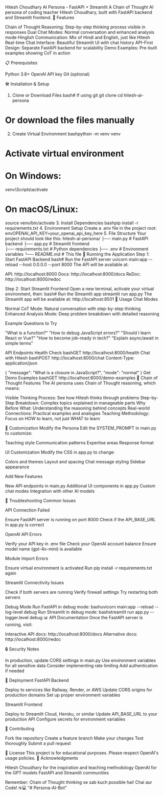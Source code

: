 Hitesh Choudhary AI Persona - FastAPI + Streamlit
A Chain of Thought AI persona of coding teacher Hitesh Choudhary, built with FastAPI backend and Streamlit frontend.
🚀 Features

Chain of Thought Reasoning: Step-by-step thinking process visible in responses
Dual Chat Modes: Normal conversation and enhanced analysis mode
Hinglish Communication: Mix of Hindi and English, just like Hitesh
Real-time Chat Interface: Beautiful Streamlit UI with chat history
API-First Design: Separate FastAPI backend for scalability
Demo Examples: Pre-built examples showing CoT in action

📋 Prerequisites

Python 3.8+
OpenAI API key
Git (optional)

🛠️ Installation & Setup

1. Clone or Download Files
   bash# If using git
   git clone <your-repo-url>
   cd hitesh-ai-persona

# Or download the files manually

2. Create Virtual Environment
   bashpython -m venv venv

# Activate virtual environment

# On Windows:

venv\Scripts\activate

# On macOS/Linux:

source venv/bin/activate 3. Install Dependencies
bashpip install -r requirements.txt 4. Environment Setup
Create a .env file in the project root:
envOPENAI_API_KEY=your_openai_api_key_here 5. File Structure
Your project should look like this:
hitesh-ai-persona/
├── main.py # FastAPI backend
├── app.py # Streamlit frontend  
├── requirements.txt # Python dependencies
├── .env # Environment variables
└── README.md # This file
🚀 Running the Application
Step 1: Start FastAPI Backend
bash# Run the FastAPI server
uvicorn main:app --reload --host 0.0.0.0 --port 8000
The API will be available at:

API: http://localhost:8000
Docs: http://localhost:8000/docs
ReDoc: http://localhost:8000/redoc

Step 2: Start Streamlit Frontend
Open a new terminal, activate your virtual environment, then:
bash# Run the Streamlit app
streamlit run app.py
The Streamlit app will be available at: http://localhost:8501
🎯 Usage
Chat Modes

Normal CoT Mode: Natural conversation with step-by-step thinking
Enhanced Analysis Mode: Deep problem breakdown with detailed reasoning

Example Questions to Try

"What is a function?"
"How to debug JavaScript errors?"
"Should I learn React or Vue?"
"How to become job-ready in tech?"
"Explain async/await in simple terms"

API Endpoints
Health Check
bashGET http://localhost:8000/health
Chat with Hitesh
bashPOST http://localhost:8000/chat
Content-Type: application/json

{
"message": "What is a closure in JavaScript?",
"mode": "normal"
}
Get Demo Examples
bashGET http://localhost:8000/demo-examples
🧠 Chain of Thought Features
The AI persona uses Chain of Thought reasoning, which means:

Visible Thinking Process: See how Hitesh thinks through problems
Step-by-Step Breakdown: Complex topics explained in manageable parts
Why Before What: Understanding the reasoning behind concepts
Real-world Connections: Practical examples and analogies
Teaching Methodology: Focus on HOW to learn, not just WHAT to learn

🎨 Customization
Modify the Persona
Edit the SYSTEM_PROMPT in main.py to customize:

Teaching style
Communication patterns
Expertise areas
Response format

UI Customization
Modify the CSS in app.py to change:

Colors and themes
Layout and spacing
Chat message styling
Sidebar appearance

Add New Features

New API endpoints in main.py
Additional UI components in app.py
Custom chat modes
Integration with other AI models

🐛 Troubleshooting
Common Issues

API Connection Failed

Ensure FastAPI server is running on port 8000
Check if the API_BASE_URL in app.py is correct

OpenAI API Errors

Verify your API key in .env file
Check your OpenAI account balance
Ensure model name (gpt-4o-mini) is available

Module Import Errors

Ensure virtual environment is activated
Run pip install -r requirements.txt again

Streamlit Connectivity Issues

Check if both servers are running
Verify firewall settings
Try restarting both servers

Debug Mode
Run FastAPI in debug mode:
bashuvicorn main:app --reload --log-level debug
Run Streamlit in debug mode:
bashstreamlit run app.py --logger.level debug
📊 API Documentation
Once the FastAPI server is running, visit:

Interactive API docs: http://localhost:8000/docs
Alternative docs: http://localhost:8000/redoc

🔒 Security Notes

In production, update CORS settings in main.py
Use environment variables for all sensitive data
Consider implementing rate limiting
Add authentication if needed

🚀 Deployment
FastAPI Backend

Deploy to services like Railway, Render, or AWS
Update CORS origins for production domains
Set up proper environment variables

Streamlit Frontend

Deploy to Streamlit Cloud, Heroku, or similar
Update API_BASE_URL to your production API
Configure secrets for environment variables

🤝 Contributing

Fork the repository
Create a feature branch
Make your changes
Test thoroughly
Submit a pull request

📜 License
This project is for educational purposes. Please respect OpenAI's usage policies.
🙏 Acknowledgments

Hitesh Choudhary for the inspiration and teaching methodology
OpenAI for the GPT models
FastAPI and Streamlit communities

Remember: Chain of Thought thinking se sab kuch possible hai! Chai aur Code! ☕️💻
"# Persona-AI-Bot" 

